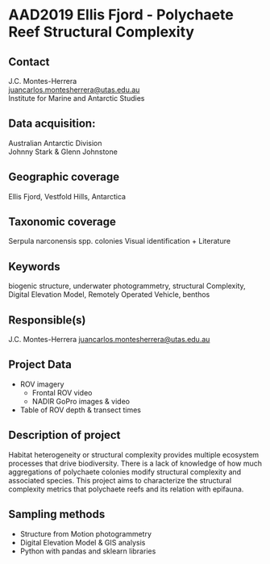 # AAD2019 Ellis Fjord - Polychaete Reef Structural Complexity

## Contact
J.C. Montes-Herrera <br>
juancarlos.montesherrera@utas.edu.au <br>
Institute for Marine and Antarctic Studies

## Data acquisition:
Australian Antarctic Division <br>
Johnny Stark & Glenn Johnstone

## Geographic coverage
Ellis Fjord, Vestfold Hills, Antarctica

## Taxonomic coverage
Serpula narconensis spp. colonies
Visual identification + Literature

## Keywords
biogenic structure, underwater photogrammetry, structural Complexity, Digital Elevation Model, Remotely Operated Vehicle, benthos

## Responsible(s)
J.C. Montes-Herrera
juancarlos.montesherrera@utas.edu.au

## Project Data
- ROV imagery
	- Frontal ROV video
	- NADIR GoPro images & video
- Table of ROV depth & transect times

## Description of project
Habitat heterogeneity or structural complexity provides multiple ecosystem processes that drive biodiversity. There is a lack of knowledge of how much aggregations of polychaete colonies modify structural complexity and associated species. This project aims to characterize the structural complexity metrics that polychaete reefs and its relation with epifauna.

## Sampling methods
- Structure from Motion photogrammetry
- Digital Elevation Model & GIS analysis
- Python with pandas and sklearn libraries
